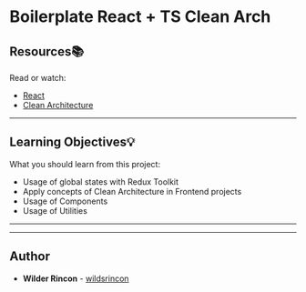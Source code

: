 # Boilerplate React + TS Clean Arch

## Resources:books:
Read or watch:
* [React](https://beta.reactjs.org)
* [Clean Architecture](https://indiedev.medium.com/clean-architecture-in-frontend-react-redux-typescript-bd108ddd13f7)

---
## Learning Objectives:bulb:
What you should learn from this project:

* Usage of global states with Redux Toolkit
* Apply concepts of Clean Architecture in Frontend projects 
* Usage of Components
* Usage of Utilities

---
---

## Author
* **Wilder Rincon** - [wildsrincon](https://github.com/wildsrincon)
